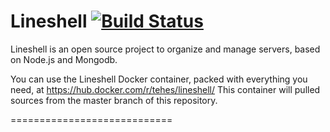 # Lineshell [![Build Status](https://travis-ci.org/TehesFR/Lineshell.svg?branch=master)](https://travis-ci.org/TehesFR/Lineshell)

Lineshell is an open source project to organize and manage servers, based on Node.js and Mongodb. 

You can use the Lineshell Docker container, packed with everything you need, at https://hub.docker.com/r/tehes/lineshell/ 
This container will pulled sources from the master branch of this repository.

============================

